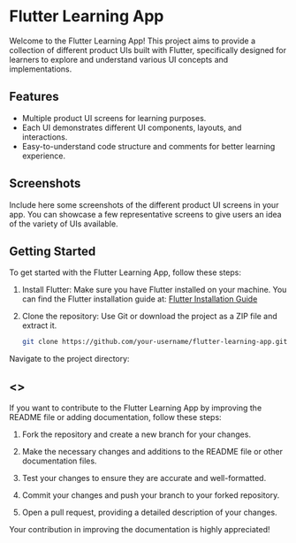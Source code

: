 # Flutter Learning App

Welcome to the Flutter Learning App! This project aims to provide a collection of different product UIs built with Flutter, specifically designed for learners to explore and understand various UI concepts and implementations.

## Features

- Multiple product UI screens for learning purposes.
- Each UI demonstrates different UI components, layouts, and interactions.
- Easy-to-understand code structure and comments for better learning experience.

## Screenshots

Include here some screenshots of the different product UI screens in your app. You can showcase a few representative screens to give users an idea of the variety of UIs available.

## Getting Started

To get started with the Flutter Learning App, follow these steps:

1. Install Flutter: Make sure you have Flutter installed on your machine. You can find the Flutter installation guide at: [Flutter Installation Guide](https://flutter.dev/docs/get-started/install)

2. Clone the repository: Use Git or download the project as a ZIP file and extract it.

   ```bash
   git clone https://github.com/your-username/flutter-learning-app.git
 Navigate to the project directory:

## <>

If you want to contribute to the Flutter Learning App by improving the README file or adding documentation, follow these steps:

1. Fork the repository and create a new branch for your changes.

2. Make the necessary changes and additions to the README file or other documentation files.

3. Test your changes to ensure they are accurate and well-formatted.

4. Commit your changes and push your branch to your forked repository.

5. Open a pull request, providing a detailed description of your changes.

Your contribution in improving the documentation is highly appreciated!

